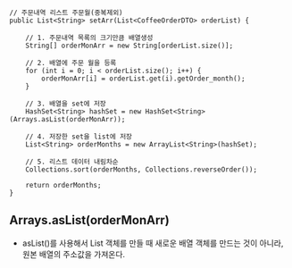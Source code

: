 ```
// 주문내역 리스트 주문월(중복제외)
public List<String> setArr(List<CoffeeOrderDTO> orderList) {

    // 1. 주문내역 목록의 크기만큼 배열생성
    String[] orderMonArr = new String[orderList.size()];

    // 2. 배열에 주문 월을 등록
    for (int i = 0; i < orderList.size(); i++) {
        orderMonArr[i] = orderList.get(i).getOrder_month();
    }

    // 3. 배열을 set에 저장
    HashSet<String> hashSet = new HashSet<String>(Arrays.asList(orderMonArr));

    // 4. 저장한 set을 list에 저장
    List<String> orderMonths = new ArrayList<String>(hashSet);

    // 5. 리스트 데이터 내림차순
    Collections.sort(orderMonths, Collections.reverseOrder());

    return orderMonths;
}
```

## Arrays.asList(orderMonArr)

- asList()를 사용해서 List 객체를 만들 때 새로운 배열 객체를 만드는 것이 아니라,
  원본 배열의 주소값을 가져온다.
